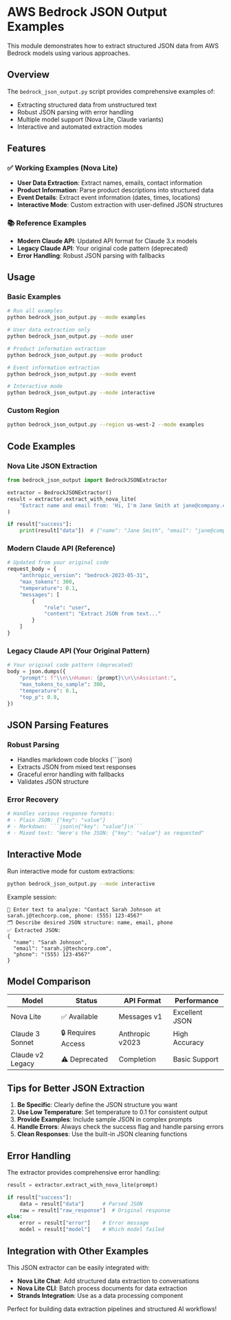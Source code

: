 # AWS Bedrock JSON Output Examples

This module demonstrates how to extract structured JSON data from AWS Bedrock models using various approaches.

## Overview

The `bedrock_json_output.py` script provides comprehensive examples of:
- Extracting structured data from unstructured text
- Robust JSON parsing with error handling  
- Multiple model support (Nova Lite, Claude variants)
- Interactive and automated extraction modes

## Features

### ✅ **Working Examples (Nova Lite)**
- **User Data Extraction**: Extract names, emails, contact information
- **Product Information**: Parse product descriptions into structured data
- **Event Details**: Extract event information (dates, times, locations)
- **Interactive Mode**: Custom extraction with user-defined JSON structures

### 📚 **Reference Examples**
- **Modern Claude API**: Updated API format for Claude 3.x models
- **Legacy Claude API**: Your original code pattern (deprecated)
- **Error Handling**: Robust JSON parsing with fallbacks

## Usage

### Basic Examples
```bash
# Run all examples
python bedrock_json_output.py --mode examples

# User data extraction only
python bedrock_json_output.py --mode user

# Product information extraction
python bedrock_json_output.py --mode product

# Event information extraction  
python bedrock_json_output.py --mode event

# Interactive mode
python bedrock_json_output.py --mode interactive
```

### Custom Region
```bash
python bedrock_json_output.py --region us-west-2 --mode examples
```

## Code Examples

### Nova Lite JSON Extraction
```python
from bedrock_json_output import BedrockJSONExtractor

extractor = BedrockJSONExtractor()
result = extractor.extract_with_nova_lite(
    "Extract name and email from: 'Hi, I'm Jane Smith at jane@company.com'"
)

if result["success"]:
    print(result["data"])  # {"name": "Jane Smith", "email": "jane@company.com"}
```

### Modern Claude API (Reference)
```python
# Updated from your original code
request_body = {
    "anthropic_version": "bedrock-2023-05-31",
    "max_tokens": 300,
    "temperature": 0.1,
    "messages": [
        {
            "role": "user", 
            "content": "Extract JSON from text..."
        }
    ]
}
```

### Legacy Claude API (Your Original Pattern)
```python
# Your original code pattern (deprecated)
body = json.dumps({
    "prompt": f"\\n\\nHuman: {prompt}\\n\\nAssistant:",
    "max_tokens_to_sample": 300,
    "temperature": 0.1,
    "top_p": 0.9,
})
```

## JSON Parsing Features

### Robust Parsing
- Handles markdown code blocks (```json)
- Extracts JSON from mixed text responses
- Graceful error handling with fallbacks
- Validates JSON structure

### Error Recovery
```python
# Handles various response formats:
# - Plain JSON: {"key": "value"}
# - Markdown: ```json\n{"key": "value"}\n```
# - Mixed text: "Here's the JSON: {"key": "value"} as requested"
```

## Interactive Mode

Run interactive mode for custom extractions:
```bash
python bedrock_json_output.py --mode interactive
```

Example session:
```
📝 Enter text to analyze: "Contact Sarah Johnson at sarah.j@techcorp.com, phone: (555) 123-4567"
🗂️ Describe desired JSON structure: name, email, phone
✅ Extracted JSON:
{
  "name": "Sarah Johnson",
  "email": "sarah.j@techcorp.com", 
  "phone": "(555) 123-4567"
}
```

## Model Comparison

| Model | Status | API Format | Performance |
|-------|--------|------------|-------------|
| Nova Lite | ✅ Available | Messages v1 | Excellent JSON |
| Claude 3 Sonnet | 🔒 Requires Access | Anthropic v2023 | High Accuracy |
| Claude v2 Legacy | ⚠️ Deprecated | Completion | Basic Support |

## Tips for Better JSON Extraction

1. **Be Specific**: Clearly define the JSON structure you want
2. **Use Low Temperature**: Set temperature to 0.1 for consistent output
3. **Provide Examples**: Include sample JSON in complex prompts
4. **Handle Errors**: Always check the success flag and handle parsing errors
5. **Clean Responses**: Use the built-in JSON cleaning functions

## Error Handling

The extractor provides comprehensive error handling:
```python
result = extractor.extract_with_nova_lite(prompt)

if result["success"]:
    data = result["data"]      # Parsed JSON
    raw = result["raw_response"]  # Original response
else:
    error = result["error"]    # Error message
    model = result["model"]    # Which model failed
```

## Integration with Other Examples

This JSON extractor can be easily integrated with:
- **Nova Lite Chat**: Add structured data extraction to conversations
- **Nova Lite CLI**: Batch process documents for data extraction  
- **Strands Integration**: Use as a data processing component

Perfect for building data extraction pipelines and structured AI workflows!
